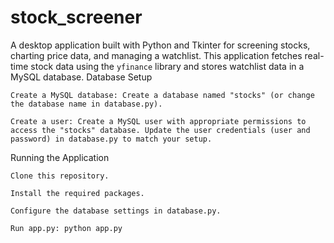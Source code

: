 # stock_screener
A desktop application built with Python and Tkinter for screening stocks, charting price data, and managing a watchlist.  This application fetches real-time stock data using the `yfinance` library and stores watchlist data in a MySQL database.
Database Setup

    Create a MySQL database: Create a database named "stocks" (or change the database name in database.py).

    Create a user: Create a MySQL user with appropriate permissions to access the "stocks" database. Update the user credentials (user and password) in database.py to match your setup.

Running the Application

    Clone this repository.

    Install the required packages.

    Configure the database settings in database.py.

    Run app.py: python app.py
